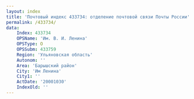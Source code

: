 ```yaml
---
layout: index
title: 'Почтовый индекс 433734: отделение почтовой связи Почты России'
permalink: /433734/
data:
    Index: 433734
    OPSName: 'Им. В. И. Ленина'
    OPSType: О
    OPSSubm: 433759
    Region: 'Ульяновская область'
    Autonom: ''
    Area: 'Барышский район'
    City: 'Им Ленина'
    City1: ''
    ActDate: '20001030'
    IndexOld: ''
---
```

